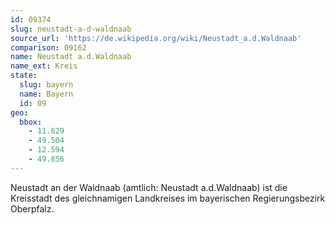```yaml
---
id: 09374
slug: neustadt-a-d-waldnaab
source_url: 'https://de.wikipedia.org/wiki/Neustadt_a.d.Waldnaab'
comparison: 09162
name: Neustadt a.d.Waldnaab
name_ext: Kreis
state:
  slug: bayern
  name: Bayern
  id: 09
geo:
  bbox:
    - 11.629
    - 49.504
    - 12.594
    - 49.856
---
```


Neustadt an der Waldnaab (amtlich: Neustadt a.d.Waldnaab) ist die Kreisstadt des gleichnamigen Landkreises im bayerischen Regierungsbezirk Oberpfalz.
